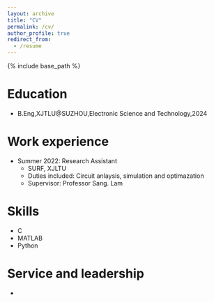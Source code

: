 ```yaml
---
layout: archive
title: "CV"
permalink: /cv/
author_profile: true
redirect_from:
  - /resume
---
```


{% include base_path %}

Education
======
* B.Eng,XJTLU@SUZHOU,Electronic Science and Technology,2024

Work experience
======
* Summer 2022: Research Assistant
  * SURF, XJLTU
  * Duties included: Circuit anlaysis, simulation and optimazation
  * Supervisor: Professor Sang. Lam  

Skills
======
* C
* MATLAB
* Python
  
Service and leadership
======
* 
